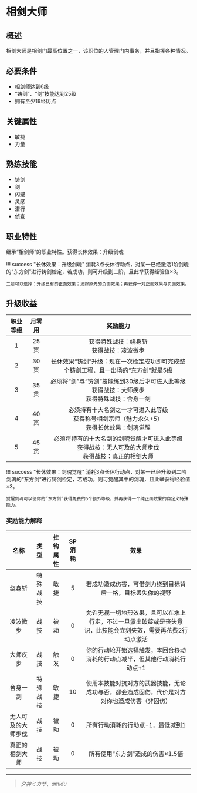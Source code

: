 # 相剑大师

## 概述

相剑大师是相剑门最高位置之一，该职位的人管理门内事务，并且指挥各种情况。

## 必要条件

* <a href="../XiangJian_Artisan" target="_blank">相剑师</a>达到6级
* “铸剑”、“剑”技能达到25级
* 拥有至少18经历点

## 关键属性

* 敏捷
* 力量

## 熟练技能

* 铸剑
* 剑
* 闪避
* 灵感
* 潜行
* 侦查

## 职业特性

继承“相剑师”的职业特性。获得长休效果：升级剑魂

!!! success "长休效果：升级剑魂"
    消耗3点长休行动点，对某一已经激活1阶剑魂的“东方剑”进行铸剑检定，若成功，则可升级到二阶，且此举获得经验值×3。

    二阶可以选择：升级已有的正面效果；消除原先的负面效果；再获得一对正面效果与负面效果。


## 升级收益

职业等级|月零用|奖励能力
:--:|:--:|:--:
1|25贯|获得特殊战技：绕身斩<br>获得战技：凌波微步
2|30贯|长休效果“铸剑”升级：现在一次检定成功即可完成整个铸剑工程，且一出场的“东方剑”就是5级
3|35贯|必须将“剑”与“铸剑”技能练到30级后才可进入此等级<br>获得战技：大师疾步<br>获得特殊战技：舍身一剑
4|40贯|必须持有十大名剑之一才可进入此等级<br>获得称号相剑宗师（魅力永久+5）<br>获得长休效果：剑魂觉醒
5|45贯|必须将持有的十大名剑的剑魂觉醒才可进入此等级<br>获得战技：无人可及的大师步伐<br>获得战技：真正的相剑大师

!!! success "长休效果：剑魂觉醒"
    消耗3点长休行动点，对某一已经升级到二阶剑魂的“东方剑”进行铸剑检定，若成功，则可觉醒其中的剑魂，且此举获得经验值×3。

    觉醒剑魂可以使你的“东方剑”获得免费的5个额外等级，并再获得一个纯正面效果的自定义特殊能力。

### 奖励能力解释

名称|类型|挂钩属性|SP消耗|效果
:--:|:--:|:--:|:--:|:--:
绕身斩|特殊战技|敏捷|5|若成功造成伤害，可借剑力绕到目标背后一格，目标丢失你的视野
凌波微步|战技|被动|0|允许无视一切地形效果，且可以在水上行走，不过一旦露出破绽或是丧失意识，此技能会立刻失效，需要再花费2行动点激活
大师疾步|战技|触发|0|你的行动轮开始选择触发，本回合移动消耗的行动点减半，但其他行动消耗行动点+1
舍身一剑|特殊战技|敏捷|10|使用本技能对抗对方的武器技能，无论成功与否，都会造成固伤，代价是对方对你也造成伤害（非固伤）
无人可及的大师步伐|战技|被动|0|所有行动消耗的行动点-1，最低减到1
真正的相剑大师|战技|被动|0|所有使用“东方剑”造成的伤害×1.5倍

---

> *夕神ミカザ*、*amidu*